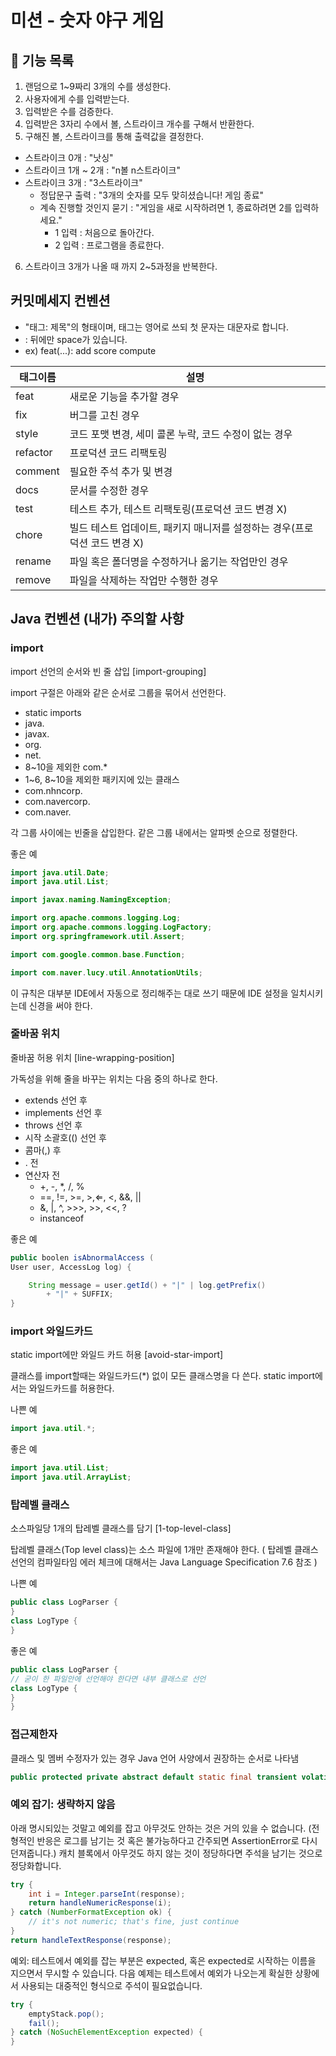 # 미션 - 숫자 야구 게임

## 🚀 기능 목록
1. 랜덤으로 1~9짜리 3개의 수를 생성한다.
2. 사용자에게 수를 입력받는다.
3. 입력받은 수를 검증한다.
4. 입력받은 3자리 수에서 볼, 스트라이크 개수를 구해서 반환한다.
5. 구해진 볼, 스트라이크를 통해 출력값을 결정한다.
  - 스트라이크 0개 : "낫싱"
  - 스트라이크 1개 ~ 2개 : "n볼 n스트라이크"
  - 스트라이크 3개 : "3스트라이크"
    - 정답문구 출력 : "3개의 숫자를 모두 맞히셨습니다! 게임 종료"
    - 계속 진행할 것인지 묻기 : "게임을 새로 시작하려면 1, 종료하려면 2를 입력하세요."
      - 1 입력 : 처음으로 돌아간다.
      - 2 입력 : 프로그램을 종료한다. 
6. 스트라이크 3개가 나올 때 까지 2~5과정을 반복한다.

## 커밋메세지 컨벤션
- "태그: 제목"의 형태이며, 태그는 영어로 쓰되 첫 문자는 대문자로 합니다.
- : 뒤에만 space가 있습니다.
- ex) feat(...): add score compute

|태그이름|설명|
|------|---|
|feat|새로운 기능을 추가할 경우|
|fix|버그를 고친 경우|
|style|코드 포맷 변경, 세미 콜론 누락, 코드 수정이 없는 경우
|refactor|프로덕션 코드 리팩토링
|comment|필요한 주석 추가 및 변경|
|docs|문서를 수정한 경우|
|test|테스트 추가, 테스트 리팩토링(프로덕션 코드 변경 X)
|chore|빌드 테스트 업데이트, 패키지 매니저를 설정하는 경우(프로덕션 코드 변경 X)
|rename|파일 혹은 폴더명을 수정하거나 옮기는 작업만인 경우
|remove|파일을 삭제하는 작업만 수행한 경우|

## Java 컨벤션 (내가) 주의할 사항

### import
import 선언의 순서와 빈 줄 삽입
[import-grouping]

import 구절은 아래와 같은 순서로 그룹을 묶어서 선언한다.

- static imports
- java.
- javax.
- org.
- net.
- 8~10을 제외한 com.*
- 1~6, 8~10을 제외한 패키지에 있는 클래스
- com.nhncorp.
- com.navercorp.
- com.naver. 

각 그룹 사이에는 빈줄을 삽입한다. 같은 그룹 내에서는 알파벳 순으로 정렬한다.

좋은 예
```java
import java.util.Date;
import java.util.List;

import javax.naming.NamingException;

import org.apache.commons.logging.Log;
import org.apache.commons.logging.LogFactory;
import org.springframework.util.Assert;

import com.google.common.base.Function;

import com.naver.lucy.util.AnnotationUtils;
```
이 규칙은 대부분 IDE에서 자동으로 정리해주는 대로 쓰기 때문에 IDE 설정을 일치시키는데 신경을 써야 한다.

### 줄바꿈 위치
줄바꿈 허용 위치
[line-wrapping-position]

가독성을 위해 줄을 바꾸는 위치는 다음 중의 하나로 한다.

- extends 선언 후
- implements 선언 후
- throws 선언 후
- 시작 소괄호(() 선언 후
- 콤마(,) 후
- . 전
- 연산자 전
  - +, -, *, /, %
  - ==, !=, >=, >,⇐, <, &&, ||
  - &, |, ^, >>>, >>, <<, ?
  - instanceof

좋은 예
```java
public boolen isAbnormalAccess (
User user, AccessLog log) {

    String message = user.getId() + "|" | log.getPrefix()
        + "|" + SUFFIX;
}
```

### import 와일드카드 
static import에만 와일드 카드 허용
[avoid-star-import]

클래스를 import할때는 와일드카드(*) 없이 모든 클래스명을 다 쓴다. static import에서는 와일드카드를 허용한다.

나쁜 예
```java
import java.util.*;
```

좋은 예
```java
import java.util.List;
import java.util.ArrayList;
```

### 탑레벨 클래스
소스파일당 1개의 탑레벨 클래스를 담기
[1-top-level-class]

탑레벨 클래스(Top level class)는 소스 파일에 1개만 존재해야 한다. ( 탑레벨 클래스 선언의 컴파일타임 에러 체크에 대해서는 Java Language Specification 7.6 참조 )

나쁜 예
```java
public class LogParser {
}
class LogType {
}
```
좋은 예
```java
public class LogParser {
// 굳이 한 파일안에 선언해야 한다면 내부 클래스로 선언
class LogType {
}
}
```

### 접근제한자
클래스 및 멤버 수정자가 있는 경우 Java 언어 사양에서 권장하는 순서로 나타냄
```java
public protected private abstract default static final transient volatile synchronized native strictfp
```

### 예외 잡기: 생략하지 않음

아래 명시되있는 것말고 예외를 잡고 아무것도 안하는 것은 거의 있을 수 없습니다. (전형적인 반응은 로그를 남기는 것 혹은 불가능하다고 간주되면 AssertionError로 다시 던져줍니다.)
캐치 블록에서 아무것도 하지 않는 것이 정당하다면 주석을 남기는 것으로 정당화합니다.

```java
try {
    int i = Integer.parseInt(response);
    return handleNumericResponse(i);
} catch (NumberFormatException ok) {
    // it's not numeric; that's fine, just continue
}
return handleTextResponse(response);
```

예외: 테스트에서 예외를 잡는 부분은 expected, 혹은 expected로 시작하는 이름을 지으면서 무시할 수 있습니다. 다음 예제는 테스트에서 예외가 나오는게 확실한 상황에서 사용되는 대중적인 형식으로 주석이 필요없습니다.

```java
try {
    emptyStack.pop();
    fail();
} catch (NoSuchElementException expected) {
}
```
